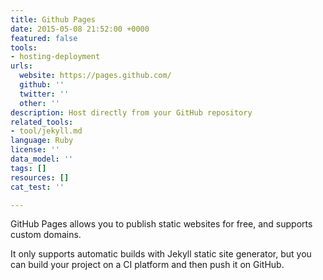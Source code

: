 ```yaml
---
title: Github Pages
date: 2015-05-08 21:52:00 +0000
featured: false
tools:
- hosting-deployment
urls:
  website: https://pages.github.com/
  github: ''
  twitter: ''
  other: ''
description: Host directly from your GitHub repository
related_tools:
- tool/jekyll.md
language: Ruby
license: ''
data_model: ''
tags: []
resources: []
cat_test: ''

---
```

GitHub Pages allows you to publish static websites for free, and supports custom domains.

It only supports automatic builds with Jekyll static site generator, but you can build your project on a CI platform and then push it on GitHub.